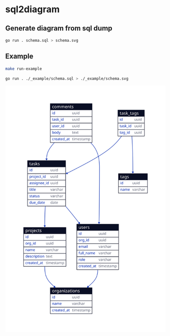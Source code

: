 # sql2diagram

## Generate diagram from sql dump

```bash
go run . schema.sql > schema.svg
```

## Example

```bash
make run-example
```

```bash
go run . ./_example/schema.sql > ./_example/schema.svg
```

![Database Schema](./_example/schema.svg)
